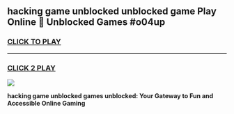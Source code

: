 
## hacking game unblocked unblocked game Play Online 👋 Unblocked Games #o04up
<h3>
<a href="https://premium.freeplayer.one?title=hacking_game_unblocked&ref=21F">CLICK TO PLAY</a></h3>
<hr>

<h3>
<a href="https://premium.freeplayer.one?title=hacking_game_unblocked&ref=21F">CLICK 2 PLAY</a>
  
</h3>

<a href="https://premium.freeplayer.one?title=hacking_game_unblocked&ref=21F/"><img src="https://clearcache.store/games.png"></a>


**hacking game unblocked games unblocked: Your Gateway to Fun and Accessible Online Gaming**
